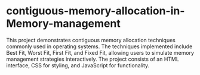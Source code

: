 # contiguous-memory-allocation-in-Memory-management
This project demonstrates contiguous memory allocation techniques commonly used in operating systems. The techniques implemented include Best Fit, Worst Fit, First Fit, and Fixed Fit, allowing users to simulate memory management strategies interactively. The project consists of an HTML interface, CSS for styling, and JavaScript for functionality.
